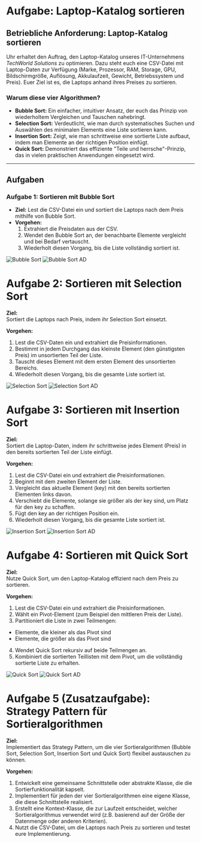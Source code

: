 # Aufgabe: Laptop-Katalog sortieren

## Betriebliche Anforderung: Laptop-Katalog sortieren


Uhr erhaltet den Auftrag, den Laptop-Katalog unseres IT-Unternehmens *TechWorld Solutions* zu optimieren. Dazu steht euch eine CSV-Datei mit Laptop-Daten zur Verfügung (Marke, Prozessor, RAM, Storage, GPU, Bildschirmgröße, Auflösung, Akkulaufzeit, Gewicht, Betriebssystem und Preis). Euer Ziel ist es, die Laptops anhand ihres Preises zu sortieren.

### Warum diese vier Algorithmen?
- **Bubble Sort:** Ein einfacher, intuitiver Ansatz, der euch das Prinzip von wiederholtem Vergleichen und Tauschen nahebringt.
- **Selection Sort:** Verdeutlicht, wie man durch systematisches Suchen und Auswählen des minimalen Elements eine Liste sortieren kann.
- **Insertion Sort:** Zeigt, wie man schrittweise eine sortierte Liste aufbaut, indem man Elemente an der richtigen Position einfügt.
- **Quick Sort:** Demonstriert das effiziente "Teile und herrsche"-Prinzip, das in vielen praktischen Anwendungen eingesetzt wird.

---

## Aufgaben

### Aufgabe 1: Sortieren mit Bubble Sort
- **Ziel:** Lest die CSV-Datei ein und sortiert die Laptops nach dem Preis mithilfe von Bubble Sort.
- **Vorgehen:**
  1. Extrahiert die Preisdaten aus der CSV.
  2. Wendet den Bubble Sort an, der benachbarte Elemente vergleicht und bei Bedarf vertauscht.
  3. Wiederholt diesen Vorgang, bis die Liste vollständig sortiert ist.
  
![Bubble Sort](https://upload.wikimedia.org/wikipedia/commons/c/c8/Bubble-sort-example-300px.gif)
![Bubble Sort AD](diagrams/bubble.png)


# Aufgabe 2: Sortieren mit Selection Sort

**Ziel:**  
Sortiert die Laptops nach Preis, indem ihr Selection Sort einsetzt.

**Vorgehen:**  
1. Lest die CSV-Daten ein und extrahiert die Preisinformationen.  
2. Bestimmt in jedem Durchgang das kleinste Element (den günstigsten Preis) im unsortierten Teil der Liste.  
3. Tauscht dieses Element mit dem ersten Element des unsortierten Bereichs.  
4. Wiederholt diesen Vorgang, bis die gesamte Liste sortiert ist.  

![Selection Sort](https://upload.wikimedia.org/wikipedia/commons/9/94/Selection-Sort-Animation.gif)
![Selection Sort AD](diagrams/selection.png)

# Aufgabe 3: Sortieren mit Insertion Sort

**Ziel:**  
Sortiert die Laptop-Daten, indem ihr schrittweise jedes Element (Preis) in den bereits sortierten Teil der Liste einfügt.

**Vorgehen:**
1. Lest die CSV-Datei ein und extrahiert die Preisinformationen.
2. Beginnt mit dem zweiten Element der Liste.
3. Vergleicht das aktuelle Element (key) mit den bereits sortierten Elementen links davon.
4. Verschiebt die Elemente, solange sie größer als der key sind, um Platz für den key zu schaffen.
5. Fügt den key an der richtigen Position ein.
6. Wiederholt diesen Vorgang, bis die gesamte Liste sortiert ist.

![Insertion Sort](https://upload.wikimedia.org/wikipedia/commons/0/0f/Insertion-sort-example-300px.gif)
![Insertion Sort AD](diagrams/insertion.png)

# Aufgabe 4: Sortieren mit Quick Sort

**Ziel:**  
Nutze Quick Sort, um den Laptop-Katalog effizient nach dem Preis zu sortieren.

**Vorgehen:**
1. Lest die CSV-Datei ein und extrahiert die Preisinformationen.
2. Wählt ein Pivot-Element (zum Beispiel den mittleren Preis der Liste).
3. Partitioniert die Liste in zwei Teilmengen:
  - Elemente, die kleiner als das Pivot sind
  - Elemente, die größer als das Pivot sind
4. Wendet Quick Sort rekursiv auf beide Teilmengen an.
5. Kombiniert die sortierten Teillisten mit dem Pivot, um die vollständig sortierte Liste zu erhalten.

![Quick Sort](https://upload.wikimedia.org/wikipedia/commons/6/6a/Sorting_quicksort_anim.gif)
![Quick Sort AD](diagrams/quicksort.png)


# Aufgabe 5 (Zusatzaufgabe): Strategy Pattern für Sortieralgorithmen

**Ziel:**  
Implementiert das Strategy Pattern, um die vier Sortieralgorithmen (Bubble Sort, Selection Sort, Insertion Sort und Quick Sort) flexibel austauschen zu können.

**Vorgehen:**  
1. Entwickelt eine gemeinsame Schnittstelle oder abstrakte Klasse, die die Sortierfunktionalität kapselt.  
2. Implementiert für jeden der vier Sortieralgorithmen eine eigene Klasse, die diese Schnittstelle realisiert.  
3. Erstellt eine Kontext-Klasse, die zur Laufzeit entscheidet, welcher Sortieralgorithmus verwendet wird (z.B. basierend auf der Größe der Datenmenge oder anderen Kriterien).  
4. Nutzt die CSV-Datei, um die Laptops nach Preis zu sortieren und testet eure Implementierung.  


